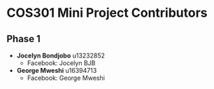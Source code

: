 # COS301 Mini Project Contributors

## Phase 1
* **Jocelyn Bondjobo** u13232852
  * Facebook: Jocelyn BJB
* **George Mweshi** u16394713
  * Facebook: George Mweshi
